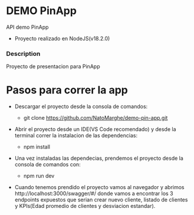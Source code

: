 # DEMO PinApp
API demo PinApp

 - Proyecto realizado en NodeJS(v18.2.0)

### Description

Proyecto de presentacion para PinApp

# Pasos para correr la app
* Descargar el proyecto desde la consola de comandos:
    * git clone https://github.com/NatoMarghe/demo-pin-app.git
    
* Abrir el proyecto desde un IDE(VS Code recomendado) y desde la terminal correr la instalacion de las dependencias:
    * npm install
    
* Una vez instaladas las dependecias, prendemos el proyecto desde la consola de comandos con:
    * npm run dev

* Cuando tenemos prendido el proyecto vamos al navegador y abrimos http://localhost:3000/swagger/#/ donde vamos a encontrar los 3 endpoints expuestos que serian crear nuevo cliente, listado de clientes y KPIs(Edad promedio de clientes y desviacion estandar).